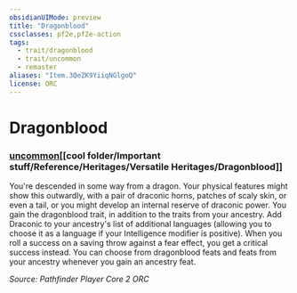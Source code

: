```yaml
---
obsidianUIMode: preview
title: "Dragonblood"
cssclasses: pf2e,pf2e-action
tags:
  - trait/dragonblood
  - trait/uncommon
  - remaster
aliases: "Item.3QeZK9YiiqNGlgoQ"
license: ORC
---
```

# Dragonblood

### [uncommon](cool%20folder/Important%20stuff/Bestiary/zz_traits/uncommon.md "Uncommon Rarity Trait")[[cool folder/Important stuff/Reference/Heritages/Versatile Heritages/Dragonblood]]






You're descended in some way from a dragon. Your physical features might show this outwardly, with a pair of draconic horns, patches of scaly skin, or even a tail, or you might develop an internal reserve of draconic power. You gain the dragonblood trait, in addition to the traits from your ancestry. Add Draconic to your ancestry's list of additional languages (allowing you to choose it as a language if your Intelligence modifier is positive). When you roll a success on a saving throw against a fear effect, you get a critical success instead. You can choose from dragonblood feats and feats from your ancestry whenever you gain an ancestry feat.

*Source: Pathfinder Player Core 2*
*ORC*